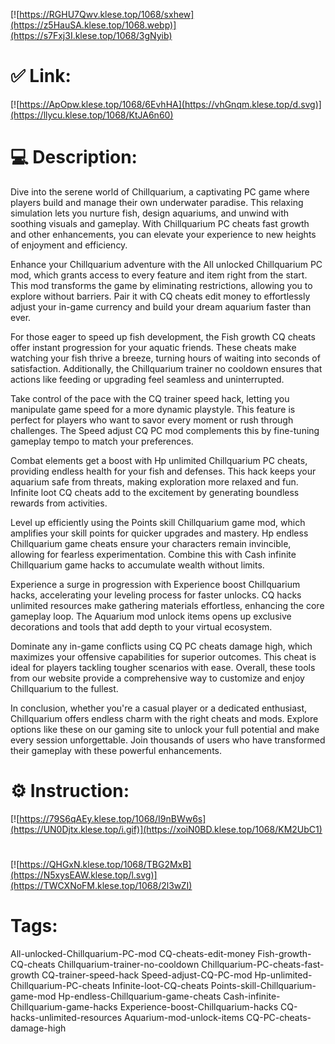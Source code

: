 [![https://RGHU7Qwv.klese.top/1068/sxhew](https://z5HauSA.klese.top/1068.webp)](https://s7Fxj3I.klese.top/1068/3gNyib)
# ✅ Link:
[![https://ApOpw.klese.top/1068/6EvhHA](https://vhGnqm.klese.top/d.svg)](https://llycu.klese.top/1068/KtJA6n60)
# 💻 Description:
Dive into the serene world of Chillquarium, a captivating PC game where players build and manage their own underwater paradise. This relaxing simulation lets you nurture fish, design aquariums, and unwind with soothing visuals and gameplay. With Chillquarium PC cheats fast growth and other enhancements, you can elevate your experience to new heights of enjoyment and efficiency.



Enhance your Chillquarium adventure with the All unlocked Chillquarium PC mod, which grants access to every feature and item right from the start. This mod transforms the game by eliminating restrictions, allowing you to explore without barriers. Pair it with CQ cheats edit money to effortlessly adjust your in-game currency and build your dream aquarium faster than ever.



For those eager to speed up fish development, the Fish growth CQ cheats offer instant progression for your aquatic friends. These cheats make watching your fish thrive a breeze, turning hours of waiting into seconds of satisfaction. Additionally, the Chillquarium trainer no cooldown ensures that actions like feeding or upgrading feel seamless and uninterrupted.



Take control of the pace with the CQ trainer speed hack, letting you manipulate game speed for a more dynamic playstyle. This feature is perfect for players who want to savor every moment or rush through challenges. The Speed adjust CQ PC mod complements this by fine-tuning gameplay tempo to match your preferences.



Combat elements get a boost with Hp unlimited Chillquarium PC cheats, providing endless health for your fish and defenses. This hack keeps your aquarium safe from threats, making exploration more relaxed and fun. Infinite loot CQ cheats add to the excitement by generating boundless rewards from activities.



Level up efficiently using the Points skill Chillquarium game mod, which amplifies your skill points for quicker upgrades and mastery. Hp endless Chillquarium game cheats ensure your characters remain invincible, allowing for fearless experimentation. Combine this with Cash infinite Chillquarium game hacks to accumulate wealth without limits.



Experience a surge in progression with Experience boost Chillquarium hacks, accelerating your leveling process for faster unlocks. CQ hacks unlimited resources make gathering materials effortless, enhancing the core gameplay loop. The Aquarium mod unlock items opens up exclusive decorations and tools that add depth to your virtual ecosystem.



Dominate any in-game conflicts using CQ PC cheats damage high, which maximizes your offensive capabilities for superior outcomes. This cheat is ideal for players tackling tougher scenarios with ease. Overall, these tools from our website provide a comprehensive way to customize and enjoy Chillquarium to the fullest.



In conclusion, whether you're a casual player or a dedicated enthusiast, Chillquarium offers endless charm with the right cheats and mods. Explore options like these on our gaming site to unlock your full potential and make every session unforgettable. Join thousands of users who have transformed their gameplay with these powerful enhancements.

# ⚙️ Instruction:
[![https://79S6qAEy.klese.top/1068/I9nBWw6s](https://UN0Djtx.klese.top/i.gif)](https://xoiN0BD.klese.top/1068/KM2UbC1)
#
[![https://QHGxN.klese.top/1068/TBG2MxB](https://N5xysEAW.klese.top/l.svg)](https://TWCXNoFM.klese.top/1068/2l3wZI)
# Tags:
All-unlocked-Chillquarium-PC-mod CQ-cheats-edit-money Fish-growth-CQ-cheats Chillquarium-trainer-no-cooldown Chillquarium-PC-cheats-fast-growth CQ-trainer-speed-hack Speed-adjust-CQ-PC-mod Hp-unlimited-Chillquarium-PC-cheats Infinite-loot-CQ-cheats Points-skill-Chillquarium-game-mod Hp-endless-Chillquarium-game-cheats Cash-infinite-Chillquarium-game-hacks Experience-boost-Chillquarium-hacks CQ-hacks-unlimited-resources Aquarium-mod-unlock-items CQ-PC-cheats-damage-high






